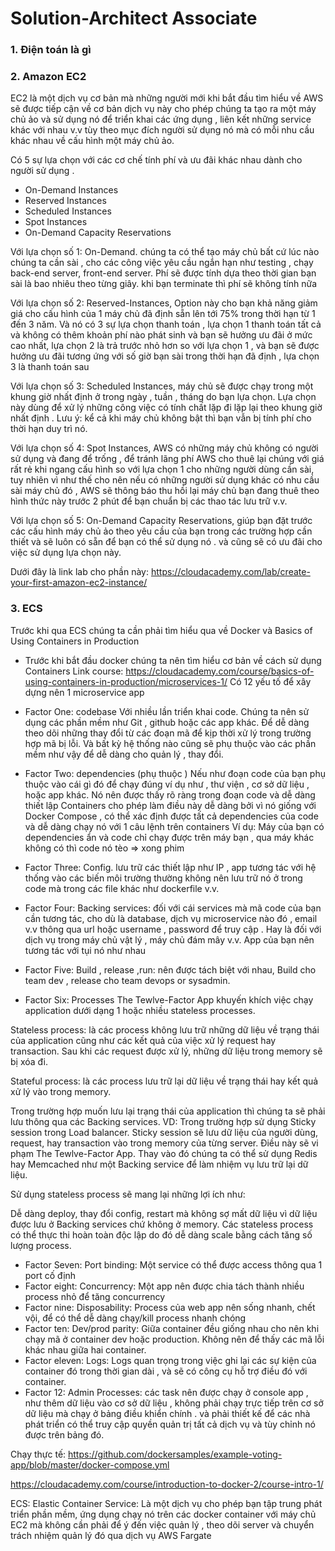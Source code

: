 # Solution-Architect Associate

### 1. Điện toán là gì 
### 2. Amazon EC2
EC2 là một dịch vụ cơ bản mà những người mới khi bắt đầu tìm hiểu về AWS sẽ được tiếp cận về cơ bản dịch vụ này cho phép chúng ta tạo ra một máy chủ ảo và sử dụng nó để triển khai các ứng dụng , liên kết những service khác với nhau v.v tùy theo mục đích người sử dụng nó mà có mỗi nhu cầu khác nhau về cấu hình một máy chủ ảo.

Có 5 sự lựa chọn với các cơ chế tính phí và ưu đãi khác nhau dành cho người sử dụng .
+ On-Demand Instances
+ Reserved Instances
+ Scheduled Instances
+ Spot Instances
+ On-Demand Capacity Reservations

Với lựa chọn số 1: On-Demand. chúng ta có thể tạo máy chủ bất cứ lúc nào chúng ta cần sài , cho các công việc yêu cầu ngắn hạn như testing , chạy back-end server, front-end server. Phí sẽ được tính dựa theo thời gian bạn sài là bao nhiêu theo từng giây. khi bạn terminate thì phí sẽ không tính nữa

Với lựa chọn số 2: Reserved-Instances, Option này cho bạn khả năng giảm giá cho cấu hình của 1 máy chủ đã định sẵn lên tới 75% trong thời hạn từ 1 đến 3 năm. Và nó có 3 sự lựa chọn thanh toán , lựa chọn 1 thanh toán tất cả và không có thêm khoản phí nào phát sinh và bạn sẽ hưởng ưu đãi ở mức cao nhất, lựa chọn 2 là trả trước nhỏ hơn so với lựa chọn 1 , và bạn sẽ được hưởng ưu đãi tương ứng với số giờ bạn sài trong thời hạn đã định , lựa chọn 3 là  thanh toán sau

Với lựa chọn số 3: Scheduled Instances, máy chủ sẽ được chạy trong một khung giờ nhất định ở trong ngày , tuần , tháng do bạn lựa chọn. Lựa chọn này dùng để xử lý những công việc có tính chất lặp đi lặp lại theo khung giờ nhất định . Lưu ý: kể cả khi máy chủ không bật thì bạn vẫn bị tính phí cho thời hạn duy trì nó.

Với lựa chọn số 4: Spot Instances, AWS có những máy chủ không có người sử dụng và đang để trống , để tránh lãng phí AWS cho thuê lại chúng với giá rất rẻ khi ngang cấu hình so với lựa chọn 1 cho những người dùng cần sài, tuy nhiên vì như thế cho nên nếu có những người sử dụng khác có nhu cầu sài máy chủ đó , AWS sẽ thông báo thu hồi lại máy chủ bạn đang thuê theo hình thức này trước 2 phút để bạn chuẩn bị các thao tác lưu trữ v.v.

Với lựa chọn số 5: On-Demand Capacity Reservations, giúp bạn đặt trước các cấu hình máy chủ ảo theo yêu cầu của bạn trong các trường hợp cần thiết và sẽ luôn có sẵn để bạn có thể sử dụng nó . và cũng sẽ có ưu đãi cho việc sử dụng lựa chọn này.

Dưới đây là link lab cho phần này: https://cloudacademy.com/lab/create-your-first-amazon-ec2-instance/ 

### 3. ECS
Trước khi qua ECS chúng ta cần phải tìm hiểu qua về Docker và Basics of Using Containers in Production 
- Trước khi bắt đầu docker chúng ta nên tìm hiểu cơ bản về cách sử dụng Containers
Link course: https://cloudacademy.com/course/basics-of-using-containers-in-production/microservices-1/
Có 12 yếu tố để xây dựng nên 1 microservice app
- Factor One: codebase
Với nhiều lần triển khai code. Chúng ta nên sử dụng các phần mềm như Git , github hoặc các app khác. Để dễ dàng theo dõi những thay đổi từ các đoạn mã để kịp thời xử lý trong trường hợp mã bị lỗi. Và bất kỳ hệ thống nào cũng sẽ phụ thuộc vào các phần mềm như vậy để dễ dàng cho quản lý , thay đổi.

- Factor Two: dependencies (phụ thuộc )
Nếu như đoạn code của bạn phụ thuộc vào cái gì đó để chạy đúng ví dụ như , thư viện , cơ sở dữ liệu , hoặc app khác. Nó nên được thấy rõ ràng trong đoạn code và dễ dàng thiết lập
Containers cho phép làm điều này dễ dàng bởi vì nó giống với Docker Compose , có thể xác định được tất cả dependencies của code và dễ dàng chạy nó với 1 câu lệnh trên containers
Ví dụ: Máy của bạn có dependencies ẩn và code chỉ chạy được trên máy bạn , qua máy khác không có thì code nó tèo => xong phim
- Factor Three: Config. lưu trữ các thiết lập như IP , app tương tác với hệ thống vào các biến môi trường thường không nên lưu trữ nó ở trong code mà trong các file khác như dockerfile v.v.
- Factor Four: Backing services: đối với cái services mà mã code của bạn cần tương tác, cho dù là database, dịch vụ microservice nào đó , email v.v thông qua url hoặc username , password để truy cập . Hay là đối với dịch vụ trong máy chủ vật lý , máy chủ đám mây v.v. App của bạn nên tương tác với tụi nó như nhau
- Factor Five: Build , release ,run: nên được tách biệt với nhau, Build cho team dev , release cho team devops or sysadmin.
- Factor Six: Processes
The Tewlve-Factor App khuyến khích việc chạy application dưới dạng 1 hoặc nhiều stateless processes.

Stateless process: là các process không lưu trữ những dữ liệu về trạng thái của application cũng như các kết quả của việc xử lý request hay transaction. Sau khi các request được xử lý, những dữ liệu trong memory sẽ bị xóa đi.

Stateful process: là các process lưu trữ lại dữ liệu về trạng thái hay kết quả xử lý vào trong memory.

Trong trường hợp muốn lưu lại trạng thái của application thì chúng ta sẽ phải lưu thông qua các Backing services. VD: Trong trường hợp sử dụng Sticky session trong Load balancer. Sticky session sẽ lưu dữ liệu của người dùng, request, hay transaction vào trong memory của từng server. Điều này sẽ vi phạm The Tewlve-Factor App. Thay vào đó chúng ta có thể sử dụng Redis hay Memcached như một Backing service để làm nhiệm vụ lưu trữ lại dữ liệu.

Sử dụng stateless process sẽ mang lại những lợi ích như:

Dễ dàng deploy, thay đổi config, restart mà không sợ mất dữ liệu vì dữ liệu được lưu ở Backing services chứ không ở memory.
Các stateless process có thể thực thi hoàn toàn độc lập do đó dễ dàng scale bằng cách tăng số lượng process.
- Factor Seven: Port binding: Một service có thể được access thông qua 1 port cố định
- Factor eight: Concurrency: Một app nên được chia tách thành nhiều process nhỏ để tăng concurrency
- Factor nine: Disposability: Process của web app nên sống nhanh, chết vội, để có thể dễ dàng chạy/kill process nhanh chóng
- Factor ten: Dev/prod parity: Giữa container đều giống nhau cho nên khi chạy mã ở container dev hoặc production. Không nên để thấy các mã lỗi khác nhau giữa hai container.
- Factor eleven: Logs: Logs quan trọng trong việc ghi lại các sự kiện của container đó trong thời gian dài , và sẽ có công cụ hỗ trợ điều đó với container.
- Factor 12: Admin Processes: các task nên được chạy ở console app , như thêm dữ liệu vào cơ sở dữ liệu , không phải chạy trực tiếp trên cơ sở dữ liệu mà chạy ở bảng điều khiển chính . và phải thiết kế để các nhà phát triển có thể truy cập quyền quản trị tất cả dịch vụ và tùy chỉnh nó được trên bảng đó.

Chạy thực tế: https://github.com/dockersamples/example-voting-app/blob/master/docker-compose.yml

https://cloudacademy.com/course/introduction-to-docker-2/course-intro-1/

ECS: Elastic Container Service: Là một dịch vụ cho phép bạn tập trung phát triển phần mềm, ứng dụng chạy nó trên các docker container với máy chủ EC2 mà không cần phải để ý đến việc quản lý , theo dõi server và chuyển trách nhiệm quản lý đó qua dịch vụ AWS Fargate


